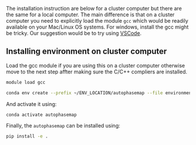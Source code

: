 The installation instruction are below for a cluster computer but there are the same for a local computer.
The main difference is that on a cluster computer you need to explicitly load the module `gcc` which would be readily available on your Mac/Linux OS systems.
For windows, install the gcc might be tricky. Our suggestion would be to try using [VSCode](https://code.visualstudio.com/docs/cpp/config-mingw).

## Installing environment on cluster computer

Load the gcc module if you are using this on a cluster computer otherwise move to the next step affter making sure the C/C++ compliers are installed.
```bash
module load gcc
```

```bash
conda env create --prefix ~/ENV_LOCATION/autophasemap --file environment.yml
```

And activate it using:

```bash
conda activate autophasemap
```

Finally, the `autophasemap` can be installed using:

```bash
pip install -e .
```
